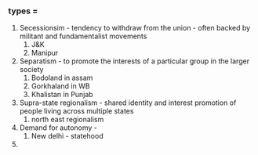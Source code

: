 ### types = 
1. Secessionsim - tendency to withdraw from the union - often backed by militant and fundamentalist movements
	1. J&K
	2. Manipur
2. Separatism - to promote the interests of a particular group in the larger society 
	1. Bodoland in assam
	2. Gorkhaland  in WB
	3. Khalistan in Punjab
3. Supra-state regionalism  - shared identity and interest promotion of people living across multiple states
	1. north east regionalism
4. Demand for autonomy - 
	1. New delhi - statehood
5. 